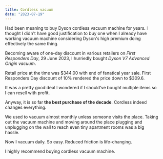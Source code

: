 ```yaml
---
title: Cordless vacuum
date: "2023-07-19"
---
```


Had been meaning to buy Dyson cordless vacuum machine for years.
I thought I didn't have good justification to buy one
when I already have working vacuum machine considering Dyson's high premium doing effectively the same thing.

Becoming aware of one-day discount in various retailers on _First Responders Day_, 29 June 2023,
I hurriedly bought _Dyson V7 Advanced Origin vacuum_.

Retail price at the time was $344.00 with end of fanatical year sale.
First Responders Day discount of 10% rendered the price down to $309.6.

It was a pretty good deal I wondered if I should've bought multiple items so I can resell with profit.

Anyway, it is so far **the best purchase of the decade**.
Cordless indeed changes everything.

We used to vacuum almost monthly unless someone visits the place.
Taking out the vacuum machine and moving around the place plugging and unplugging on the wall to reach even tiny apartment rooms was a big hassle.

Now I vacuum daily.
So easy. Reduced friction is life-changing.

I highly recommend buying cordless vacuum machine.
